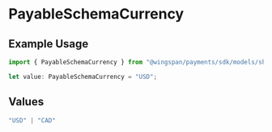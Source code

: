 # PayableSchemaCurrency

## Example Usage

```typescript
import { PayableSchemaCurrency } from "@wingspan/payments/sdk/models/shared";

let value: PayableSchemaCurrency = "USD";
```

## Values

```typescript
"USD" | "CAD"
```